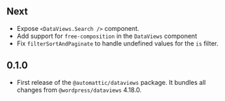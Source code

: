 <!-- This file lists the modifications done to the base package `@wordpress/dataviews` that are published under `@automattic/dataviews`. -->

## Next 

- Expose `<DataViews.Search />` component.
- Add support for `free-composition` in the `DataViews` component
- Fix `filterSortAndPaginate` to handle undefined values for the `is` filter.

## 0.1.0

- First release of the `@automattic/dataviews` package. It bundles all changes from `@wordpress/dataviews` 4.18.0.
